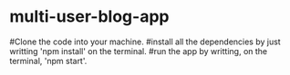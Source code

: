 # multi-user-blog-app
#Clone the code into your machine.
#install all the dependencies by just writting 'npm install' on the terminal.
#run the app by writting, on the terminal, 'npm start'.
